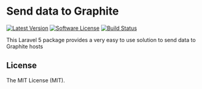 # Send data to Graphite

[![Latest Version](https://img.shields.io/github/release/katzefudder/graphite.svg?style=flat-square)](https://github.com/katzefudder/graphite/releases)
[![Software License](https://img.shields.io/badge/license-MIT-brightgreen.svg?style=flat-square)](LICENSE.md)
[![Build Status](https://img.shields.io/travis/katzefudder/graphite/master.svg?style=flat-square)](https://travis-ci.org/katzefudder/graphite)

This Laravel 5 package provides a very easy to use solution to send data to Graphite hosts

## License

The MIT License (MIT).
